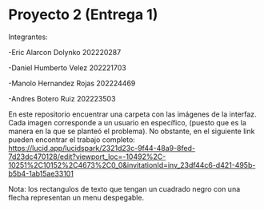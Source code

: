 # Proyecto 2   (Entrega 1)

Integrantes:

-Eric Alarcon Dolynko 202220287

-Daniel Humberto Velez 202221703

-Manolo Hernandez Rojas 202224469

-Andres Botero Ruiz  202223503

En este repositorio encuentrar una carpeta con las imágenes de la interfaz. Cada imagen corresponde a un usuario en específico, (puesto que es la manera en la que se planteó el problema). No obstante, en el siguiente link pueden encontrar el trabajo completo: https://lucid.app/lucidspark/2321d23c-9f44-48a9-8fed-7d23dc470128/edit?viewport_loc=-10492%2C-10251%2C10152%2C4673%2C0_0&invitationId=inv_23df44c6-d421-495b-b5b4-1ab15ae33101 

Nota: los rectangulos de texto que tengan un cuadrado negro con una flecha representan un menu despegable.
